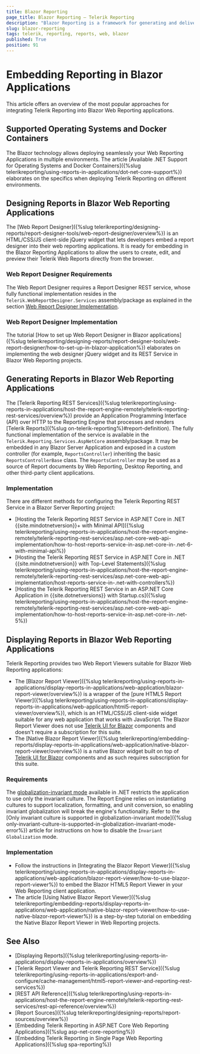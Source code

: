 ```yaml
---
title: Blazor Reporting
page_title: Blazor Reporting – Telerik Reporting
description: "Blazor Reporting is a framework for generating and delivering dynamic reports in web apps using Blazor technology."
slug: blazor-reporting
tags: telerik, reporting, reports, web, blazor
published: True
position: 91
---
```


# Embedding Reporting in Blazor Applications

This article offers an overview of the most popular approaches for integrating Telerik Reporting into Blazor Web Reporting applications.

## Supported Operating Systems and Docker Containers

The Blazor technology allows deploying seamlessly your Web Reporting Applications in multiple environments.
The article [Available .NET Support for Operating Systems and Docker Containers]({%slug telerikreporting/using-reports-in-applications/dot-net-core-support%}) elaborates on the specifics when deploying Telerik Reporting on different environments.

## Designing Reports in Blazor Web Reporting Applications

The [Web Report Designer]({%slug telerikreporting/designing-reports/report-designer-tools/web-report-designer/overview%}) is an HTML/CSS/JS client-side jQuery widget that lets developers embed a report designer into their web reporting applications. It is ready for embedding in the Blazor Reporting Applications to allow the users to create, edit, and preview their Telerik Web Reports directly from the browser.

### Web Report Designer Requirements

The Web Report Designer requires a Report Designer REST service, whose fully functional implementation resides in the `Telerik.WebReportDesigner.Services` assembly/package as explained in the section [Web Report Designer Implementation](#web-report-designer-implementation).

### Web Report Designer Implementation

The tutorial [How to set up Web Report Designer in Blazor applications]({%slug telerikreporting/designing-reports/report-designer-tools/web-report-designer/how-to-set-up-in-blazor-application%}) elaborates on implementing the web designer jQuery widget and its REST Service in Blazor Web Reporting projects.

## Generating Reports in Blazor Web Reporting Applications

The [Telerik Reporting REST Services]({%slug telerikreporting/using-reports-in-applications/host-the-report-engine-remotely/telerik-reporting-rest-services/overview%}) provide an Application Programming Interface (API) over HTTP to the Reporting Engine that processes and renders [Telerik Reports]({%slug on-telerik-reporting%}#report-definition). The fully functional implementation of the service is available in the  `Telerik.Reporting.Services.AspNetCore` assembly/package. It may be embedded in any Blazor Server Application and exposed in a custom controller (for example, `ReportsController`) inheriting the basic `ReportsControllerBase` class. The `ReportsController` may be used as a source of Report documents by Web Reporting, Desktop Reporting, and other third-party client applications.

### Implementation

There are different methods for configuring the Telerik Reporting REST Service in a Blazor Server Reporting project:

* [Hosting the Telerik Reporting REST Service in ASP.NET Core in .NET {{site.mindotnetversion}}+ with Minimal API]({%slug telerikreporting/using-reports-in-applications/host-the-report-engine-remotely/telerik-reporting-rest-services/asp.net-core-web-api-implementation/how-to-host-reports-service-in-asp.net-core-in-.net-6-with-minimal-api%})
* [Hosting the Telerik Reporting REST Service in ASP.NET Core in .NET {{site.mindotnetversion}} with Top-Level Statements]({%slug telerikreporting/using-reports-in-applications/host-the-report-engine-remotely/telerik-reporting-rest-services/asp.net-core-web-api-implementation/host-reports-service-in-.net-with-controllers%})
* [Hosting the Telerik Reporting REST Service in an ASP.NET Core Application in {{site.dotnetversions}} with Startup.cs]({%slug telerikreporting/using-reports-in-applications/host-the-report-engine-remotely/telerik-reporting-rest-services/asp.net-core-web-api-implementation/how-to-host-reports-service-in-asp.net-core-in-.net-5%})

## Displaying Reports in Blazor Web Reporting Applications

Telerik Reporting provides two Web Report Viewers suitable for Blazor Web Reporting applications:

* The [Blazor Report Viewer]({%slug telerikreporting/using-reports-in-applications/display-reports-in-applications/web-application/blazor-report-viewer/overview%}) is a wrapper of the [pure HTML5 Report Viewer]({%slug telerikreporting/using-reports-in-applications/display-reports-in-applications/web-application/html5-report-viewer/overview%}), which is an HTML/CSS/JS client-side widget suitable for any web application that works with JavaScript. The Blazor Report Viewer does not use [Telerik UI for Blazor](https://www.telerik.com/blazor-ui) components and doesn't require a subscription for this suite.
* The [Native Blazor Report Viewer]({%slug telerikreporting/embedding-reports/display-reports-in-applications/web-application/native-blazor-report-viewer/overview%}) is a native Blazor widget built on top of [Telerik UI for Blazor](https://www.telerik.com/blazor-ui) components and as such requires subscription for this suite.

### Requirements

The [globalization-invariant mode](https://learn.microsoft.com/en-us/dotnet/core/runtime-config/globalization) available in .NET restricts the application to use only the invariant culture. The Report Engine relies on instantiating cultures to support localization, formatting, and unit conversion, so enabling invariant globalization will break the engine's functionality. Refer to the [Only invariant culture is supported in globalization-invariant mode]({%slug only-invariant-culture-is-supported-in-globalization-invariant-mode-error%}) article for instructions on how to disable the `Invariant Globalization` mode.

### Implementation

* Follow the instructions in [Integrating the Blazor Report Viewer]({%slug telerikreporting/using-reports-in-applications/display-reports-in-applications/web-application/blazor-report-viewer/how-to-use-blazor-report-viewer%}) to embed the Blazor HTML5 Report Viewer in your Web Reporting client application.
* The article [Using Native Blazor Report Viewer]({%slug telerikreporting/embedding-reports/display-reports-in-applications/web-application/native-blazor-report-viewer/how-to-use-native-blazor-report-viewer%}) is a step-by-step tutorial on embedding the Native Blazor Report Viewer in Web Reporting projects.

## See Also

* [Displaying Reports]({%slug telerikreporting/using-reports-in-applications/display-reports-in-applications/overview%})
* [Telerik Report Viewer and Telerik Reporting REST Service]({%slug telerikreporting/using-reports-in-applications/export-and-configure/cache-management/html5-report-viewer-and-reporting-rest-services%})
* [REST API Reference]({%slug telerikreporting/using-reports-in-applications/host-the-report-engine-remotely/telerik-reporting-rest-services/rest-api-reference/overview%})
* [Report Sources]({%slug telerikreporting/designing-reports/report-sources/overview%})
* [Embedding Telerik Reporting in ASP.NET Core Web Reporting Applications]({%slug asp-net-core-reporting%})
* [Embedding Telerik Reporting in Single Page Web Reporting Applications]({%slug spa-reporting%})
